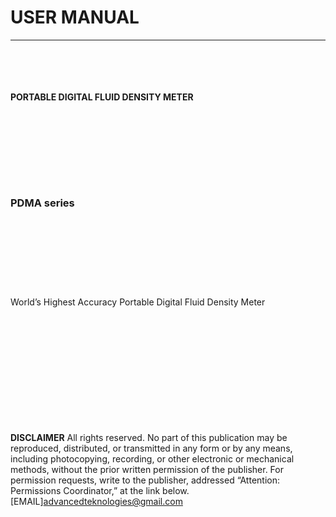 # USER MANUAL
____________

<p>&nbsp;</p>
<p>&nbsp;</p>

#### PORTABLE DIGITAL FLUID DENSITY METER  

<p>&nbsp;</p>
<p>&nbsp;</p>
<p>&nbsp;</p>
<p>&nbsp;</p>
  
### PDMA series  
<p>&nbsp;</p>
<p>&nbsp;</p>
<p>&nbsp;</p>
<p>&nbsp;</p>

World’s Highest Accuracy Portable Digital Fluid Density Meter

<p>&nbsp;</p>
<p>&nbsp;</p>
<p>&nbsp;</p>
<p>&nbsp;</p>
<p>&nbsp;</p>
<p>&nbsp;</p>

**DISCLAIMER**
All rights reserved. No part of this publication may be reproduced, distributed, or transmitted in any form or by any means,
including photocopying, recording, or other electronic or mechanical methods, without the prior written permission of the 
publisher. For permission requests, write to the publisher, addressed “Attention: Permissions Coordinator,” at the link below.
[EMAIL]<advancedteknologies@gmail.com>



